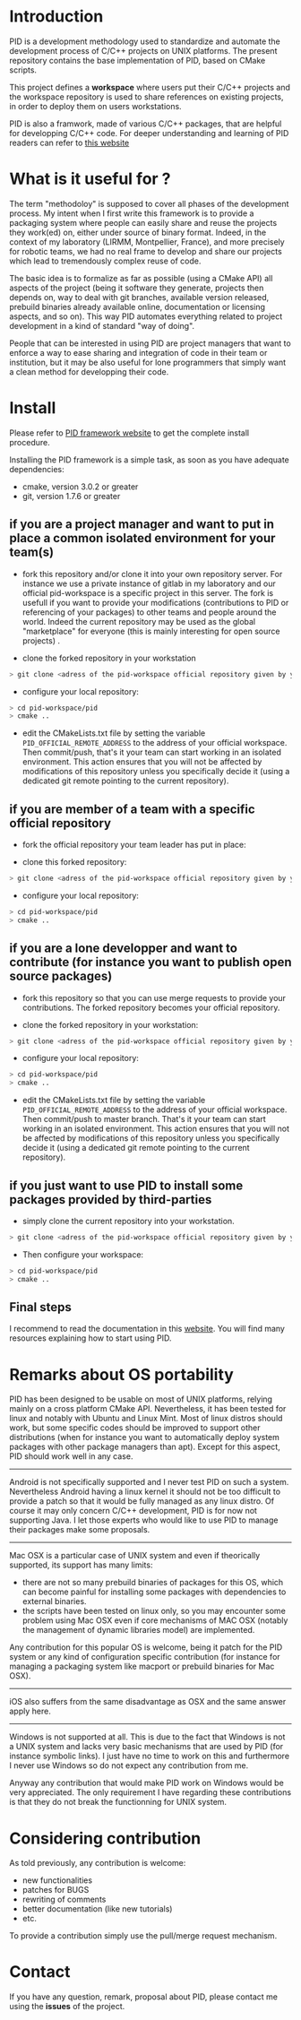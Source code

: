 
# Introduction

PID is a development methodology used to standardize and automate the development process of C/C++ projects on UNIX platforms. The present repository contains the base implementation of PID, based on CMake scripts.

This project defines a **workspace** where users put their C/C++ projects and the workspace repository is used to share references on existing projects, in order to deploy them on users workstations.

PID is also a framwork, made of various C/C++ packages, that are helpful for developping C/C++ code. For deeper understanding and learning of PID readers can refer to [this website](http://pid.lirmm.net/pid-framework)

# What is it useful for ?

The term "methodoloy" is supposed to cover all phases of the development process. My intent when I first write this framework is to provide a packaging system where people can easily share and reuse the projects they work(ed) on, either under source of binary format. Indeed, in the context of my laboratory (LIRMM, Montpellier, France), and more precisely for robotic teams, we had no real frame to develop and share our projects which lead to tremendously complex reuse of code.

The basic idea is to formalize as far as possible (using a CMake API) all aspects of the project (being it software they generate, projects then depends on, way to deal with git branches, available version released, prebuild binaries already available online, documentation or licensing aspects, and so on). This way PID automates everything related to project development in a kind of standard "way of doing".

People that can be interested in using PID are project managers that want to enforce a way to ease sharing and integration of code in their team or institution, but it may be also useful for lone programmers that simply want a clean method for developping their code.


# Install

Please refer to [PID framework website](http://pid.lirmm.net/pid-framework) to get the complete install procedure.

Installing the PID framework is a simple task, as soon as you have adequate dependencies:

- cmake, version 3.0.2 or greater
- git, version 1.7.6 or greater

## if you are a project manager and want to put in place a common isolated environment for your team(s)

+ fork this repository and/or clone it into your own repository server. For instance we use a private instance of gitlab in my laboratory and our official pid-workspace is a specific project in this server. The fork is usefull if you want to provide your modifications (contributions to PID or referencing of your packages) to other teams and people around the world. Indeed the current repository may be used as the global "marketplace" for everyone (this is mainly interesting for open source projects) .

+ clone the forked repository in your workstation


```bash
> git clone <adress of the pid-workspace official repository given by your team leader>
```

+ configure your local repository:

```bash
> cd pid-workspace/pid
> cmake ..
```

+ edit the CMakeLists.txt file by setting the variable `PID_OFFICIAL_REMOTE_ADDRESS` to the address of your official workspace. Then commit/push, that's it your team can start working in an isolated environment. This action ensures that you will not be affected by modifications of this repository unless you specifically decide it (using a dedicated git remote pointing to the current repository).


## if you are member of a team with a specific official repository

+ fork the official repository your team leader has put in place:

+ clone this forked repository:

```bash
> git clone <adress of the pid-workspace official repository given by your team leader>
```

+ configure your local repository:

```bash
> cd pid-workspace/pid
> cmake ..
```

## if you are a lone developper and want to contribute (for instance you want to publish open source packages)

+ fork this repository so that you can use merge requests to provide your contributions. The forked repository becomes your official repository. 

+ clone the forked repository in your workstation:

```bash
> git clone <adress of the pid-workspace official repository given by your team leader>
```

+ configure your local repository:

```bash
> cd pid-workspace/pid
> cmake ..
```

+ edit the CMakeLists.txt file by setting the variable `PID_OFFICIAL_REMOTE_ADDRESS` to the address of your official workspace. Then commit/push to master branch. That's it your team can start working in an isolated environment. This action ensures that you will not be affected by modifications of this repository unless you specifically decide it (using a dedicated git remote pointing to the current repository).


## if you just want to use PID to install some packages provided by third-parties

+ simply clone the current repository into your workstation.

```bash
> git clone <adress of the pid-workspace official repository given by your team leader>
```
+ Then configure your workspace:

```bash
> cd pid-workspace/pid
> cmake ..
```

## Final steps

I recommend to read the documentation in this [website](http://pid.lirmm.net/pid-framework). You will find many resources explaining how to start using PID. 

# Remarks about OS portability

PID has been designed to be usable on most of UNIX platforms, relying mainly on a cross platform CMake API. Nevertheless, it has been tested for linux and notably with Ubuntu and Linux Mint. Most of linux distros should work, but some specific codes should be improved to support other distributions (when for instance you want to automatically deploy system packages with other package managers than apt). Except for this aspect, PID should work well in any case.

-----

Android is not specifically supported and I never test PID on such a system. Nevertheless Android having a linux kernel it should not be too difficult to provide a patch so that it would be fully managed as any linux distro. Of course it may only concern C/C++ development, PID is for now not supporting Java. I let those experts who would like to use PID to manage their packages make some proposals. 

----- 

Mac OSX is a particular case of UNIX system and even if theorically supported, its support has many limits:

- there are not so many prebuild binaries of packages for this OS, which can become painful for installing some packages with dependencies to external binaries.
- the scripts have been tested on linux only, so you may encounter some problem using Mac OSX even if core mechanisms of MAC OSX (notably the management of dynamic libraries model) are implemented.

Any contribution for this popular OS is welcome, being it patch for the PID system or any kind of configuration specific contribution (for instance for managing a packaging system like macport or prebuild binaries for Mac OSX).

----- 

iOS also suffers from the same disadvantage as OSX and the same answer apply here.

----- 

Windows is not supported at all. This is due to the fact that Windows is not a UNIX system and lacks very basic mechanisms that are used by PID (for instance symbolic links). I just have no time to work on this and furthermore I never use Windows so do not expect any contribution from me.

Anyway any contribution that would make PID work on Windows would be very appreciated. The only requirement I have regarding these contributions is that they do not break the functionning for UNIX system. 

# Considering contribution

As told previously, any contribution is welcome:

- new functionalities
- patches for BUGS
- rewriting of comments
- better documentation (like new tutorials)
- etc. 

To provide a contribution simply use the pull/merge request mechanism.

# Contact

If you have any question, remark, proposal about PID, please contact me using the **issues** of the project. 



